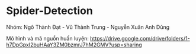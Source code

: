 # Spider-Detection
Nhóm: Ngô Thành Đạt - Vũ Thành Trung - Nguyễn Xuân Anh Dũng

Mô hình và mã nguồn huấn luyện: https://drive.google.com/drive/folders/1-h7DpGpxI2buHAaY3ZM0bzmrJ7hM2GMV?usp=sharing
